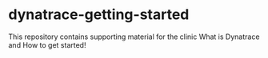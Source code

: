# dynatrace-getting-started
This repository contains supporting material for the clinic What is Dynatrace and How to get started!

